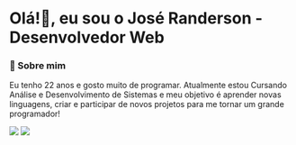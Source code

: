 # Olá!👋, eu sou o José Randerson - Desenvolvedor Web

### 🧑 Sobre mim
Eu tenho 22 anos e gosto muito de programar. Atualmente estou Cursando Análise e Desenvolvimento de Sistemas e meu objetivo é aprender novas linguagens, criar e participar de novos projetos para me tornar um grande programador!

[![](https://img.shields.io/badge/LinkedIn-0077B5?style=for-the-badge&logo=linkedin&logoColor=white)]([linkedin.com/in/josé-randerson-santos-da-silva-708b3215a](https://www.linkedin.com/in/jos%C3%A9-randerson-santos-da-silva-708b3215a)/) [![](https://img.shields.io/badge/Gmail-D14836?style=for-the-badge&logo=gmail&logoColor=white)](randerson.ghoul@gmail.com)


